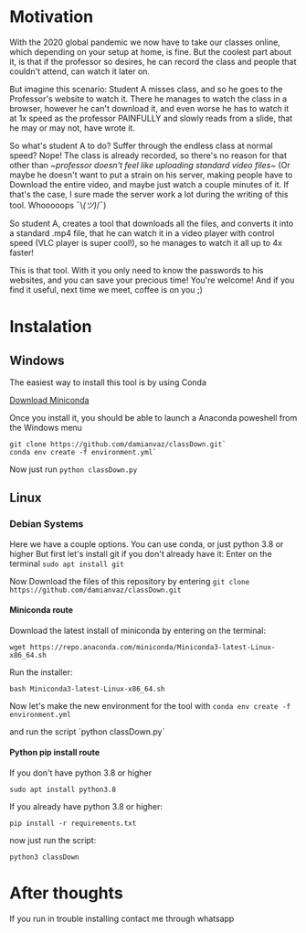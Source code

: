 # Motivation

With the 2020 global pandemic we now have to take our classes online, which depending on your setup at home, is fine.
But the coolest part about it, is that if the professor so desires, he can record the class and people that couldn't attend, can watch it later on.

But imagine this scenario: Student A misses class, and so he goes to the Professor's website to watch it. 
There he manages to watch the class in a browser, however he can't download it, and even worse he has to watch it at 1x speed as the professor PAINFULLY and slowly reads from a slide, that he may or may not, have wrote it.

So what's student A to do? Suffer through the endless class at normal speed? Nope! 
The class is already recorded, so there's no reason for that other than *~professor doesn't feel like uploading standard video files~* (Or maybe he doesn't want to put a strain on his server, making people have to Download the entire video, and maybe just watch a couple minutes of it. If that's the case, I sure made the server work a lot during the writing of this tool. Whooooops ¯\\_(ツ)_/¯) 

So student A, creates a tool that downloads all the files, and converts it into a standard .mp4 file, that he can watch it in a video player with control speed (VLC player is super cool!), so he manages to watch it all up to 4x faster!

This is that tool. With it you only need to know the passwords to his websites, and you can save your precious time!
You're welcome! And if you find it useful, next time we meet, coffee is on you ;)

# Instalation

## Windows

The easiest way to install this tool is by using Conda

[Download Miniconda](https://docs.conda.io/en/latest/miniconda.html)

Once you install it, you should be able to launch a Anaconda poweshell from the Windows menu

    git clone https://github.com/damianvaz/classDown.git`
    conda env create -f environment.yml`

Now just run `python classDown.py`

## Linux

### Debian Systems

Here we have a couple options. You can use conda, or just python 3.8 or higher
But first let's install git if you don't already have it:
Enter on the terminal `sudo apt install git`

Now Download the files of this repository by entering `git clone https://github.com/damianvaz/classDown.git`

#### Miniconda route

Download the latest install of miniconda by entering on the terminal:

`wget https://repo.anaconda.com/miniconda/Miniconda3-latest-Linux-x86_64.sh`

Run the installer:

`bash Miniconda3-latest-Linux-x86_64.sh`

Now let's make the new environment for the tool with
`conda env create -f environment.yml`

and run the script ´python classDown.py´

#### Python pip install route

If you don't have python 3.8 or higher

`sudo apt install python3.8`

If you already have python 3.8 or higher:

`pip install -r requirements.txt`

now just run the script:

`python3 classDown`

# After thoughts

If you run in trouble installing contact me through whatsapp

